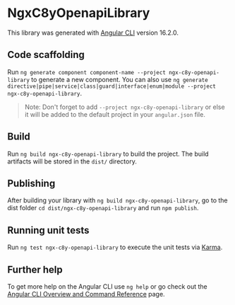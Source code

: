 # NgxC8yOpenapiLibrary

This library was generated with [Angular CLI](https://github.com/angular/angular-cli) version 16.2.0.

## Code scaffolding

Run `ng generate component component-name --project ngx-c8y-openapi-library` to generate a new component. You can also use `ng generate directive|pipe|service|class|guard|interface|enum|module --project ngx-c8y-openapi-library`.
> Note: Don't forget to add `--project ngx-c8y-openapi-library` or else it will be added to the default project in your `angular.json` file. 

## Build

Run `ng build ngx-c8y-openapi-library` to build the project. The build artifacts will be stored in the `dist/` directory.

## Publishing

After building your library with `ng build ngx-c8y-openapi-library`, go to the dist folder `cd dist/ngx-c8y-openapi-library` and run `npm publish`.

## Running unit tests

Run `ng test ngx-c8y-openapi-library` to execute the unit tests via [Karma](https://karma-runner.github.io).

## Further help

To get more help on the Angular CLI use `ng help` or go check out the [Angular CLI Overview and Command Reference](https://angular.io/cli) page.
